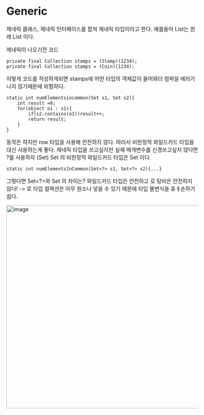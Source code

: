 # Generic

제네릭 클래스, 제네릭 인터페이스를 팝쳐 제네릭 타입이라고 한다. 예를들어 List는 원래 List<E> 이다. 

제네릭이 나오기전 코드 

```
private final Collection stamps = (Stamp)(1234);
private final Collection stamps = (Coin)(1234);
````
이렇게 코드를 작성하게되면 stamps에 어떤 타입의 객체값이 들어와더 컴파일 에러가 나지 않기때문에 위험하다. 

```
static int numElementsincommon(Set s1, Set s2){
    int result =0;
    for(object o1 : s1){
        if(s2.contains(o1))result++;
        return result;
    }
}
````
동작은 하지만 row 타입을 사용해 안전하지 않다. 따라서 비한정적 와일드카드 타입을 대신 사용하는게 좋다. 제네릭 타입을 쓰고싶지만 실제 매개변수를 신경쓰고싶지 않다면 ?를 사용하자 (Set<?>)
Set<E> 의 비한정적 와일드카드 타입은 Set<?> 이다. 
```
static int numElementsInCommon(Set<?> s1, Set<?> s2){...}
````

그렇다면 Set<?>와 Set<E> 의 차이는? 
와일드카드 타입은 안전하고 로 탕비은 안전하지 않다! -> 로 타입 컬렉션은 아무 원소나 넣을 수 있기 때문에 타입 불변식을 휴ㅔ손하기 쉽다.

<img width="532" alt="image" src="https://user-images.githubusercontent.com/43670838/178624345-e47dbad6-c9f4-4009-a6b6-1762c380a631.png">
